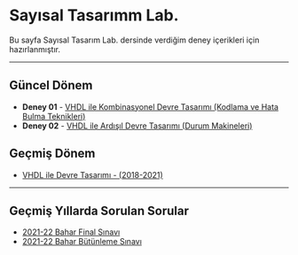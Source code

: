 # Sayısal Tasarımm Lab.
Bu sayfa Sayısal Tasarım Lab. dersinde verdiğim deney içerikleri için hazırlanmıştır.

---

## Güncel Dönem
* **Deney 01** - [VHDL ile Kombinasyonel Devre Tasarımı (Kodlama ve Hata Bulma Teknikleri)](1_vhdl_ile_kombinasyonel_devre_tasarimi/readme.md)
* **Deney 02** - [VHDL ile Ardışıl Devre Tasarımı (Durum Makineleri)](2_vhdl_ile_ardisil_devre_tasarimi/readme.md)

## Geçmiş Dönem
* [VHDL ile Devre Tasarımı - (2018-2021)](_vhdl_ile_devre_tasarimi/readme.md)

---
## Geçmiş Yıllarda Sorulan Sorular
* [2021-22 Bahar Final Sınavı][22b-final]
* [2021-22 Bahar Bütünleme Sınavı][22b-but]

[22b-final]: 0_logic_design_lab\21-22-s_Final_Cevaplar-Sayısal-Tasarım-Lab..pdf
[22b-but]: 0_logic_design_lab\21-22-s_Bütünleme_Sorular-Sayısal-Tasarım-Lab.pdf
